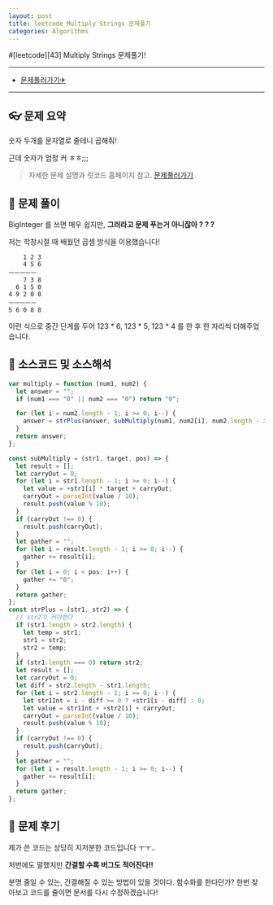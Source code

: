 ```yaml
---
layout: post
title: leetcode Multiply Strings 문제풀기
categories: Algorithms
---
```


#[leetcode][43] Multiply Strings 문제풀기!

---

- [문제풀러가기✈](https://leetcode.com/problems/multiply-strings/)

---

## 👓 문제 요약

숫자 두개를 문자열로 줄테니 곱해줘!

근데 숫자가 엄청 커 ㅎㅎ;;;

> 자세한 문제 설명과 릿코드 홈페이지 참고. [문제풀러가기](https://leetcode.com/problems/multiply-strings/)

## 🔑 문제 풀이

BigInteger 를 쓰면 매우 쉽지만, **그러라고 문제 푸는거 아니잖아 ? ? ?**

저는 학창시절 때 배웠던 곱셈 방식을 이용했습니다!

        1 2 3
        4 5 6
    ㅡㅡㅡㅡㅡ
        7 3 8
      6 1 5 0
    4 9 2 0 0
    ㅡㅡㅡㅡㅡ
    5 6 0 8 8

이런 식으로 중간 단계를 두어 123 \* 6, 123 \* 5, 123 \* 4 를 한 후 한 자리씩 더해주었습니다.

## 🥽 소스코드 및 소스해석

```javascript
var multiply = function (num1, num2) {
  let answer = "";
  if (num1 === "0" || num2 === "0") return "0";

  for (let i = num2.length - 1; i >= 0; i--) {
    answer = strPlus(answer, subMultiply(num1, num2[i], num2.length - i - 1));
  }
  return answer;
};

const subMultiply = (str1, target, pos) => {
  let result = [];
  let carryOut = 0;
  for (let i = str1.length - 1; i >= 0; i--) {
    let value = +str1[i] * target + carryOut;
    carryOut = parseInt(value / 10);
    result.push(value % 10);
  }
  if (carryOut !== 0) {
    result.push(carryOut);
  }
  let gather = "";
  for (let i = result.length - 1; i >= 0; i--) {
    gather += result[i];
  }
  for (let i = 0; i < pos; i++) {
    gather += "0";
  }
  return gather;
};
const strPlus = (str1, str2) => {
  // str2가 커야한다
  if (str1.length > str2.length) {
    let temp = str1;
    str1 = str2;
    str2 = temp;
  }
  if (str1.length === 0) return str2;
  let result = [];
  let carryOut = 0;
  let diff = str2.length - str1.length;
  for (let i = str2.length - 1; i >= 0; i--) {
    let str1Int = i - diff >= 0 ? +str1[i - diff] : 0;
    let value = str1Int + +str2[i] + carryOut;
    carryOut = parseInt(value / 10);
    result.push(value % 10);
  }
  if (carryOut !== 0) {
    result.push(carryOut);
  }
  let gather = "";
  for (let i = result.length - 1; i >= 0; i--) {
    gather += result[i];
  }
  return gather;
};
```

## 🔨 문제 후기

제가 쓴 코드는 상당히 지저분한 코드입니다 ㅜㅜ..

저번에도 말했지만 **간결할 수록 버그도 적어진다!!**

분명 줄일 수 있는, 간결해질 수 있는 방법이 있을 것이다. 함수화를 한다던가? 한번 찾아보고
코드를 줄이면 문서를 다시 수정하겠습니다!
